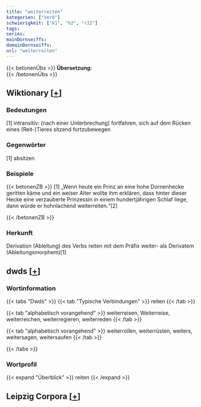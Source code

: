 ```yaml
---
title: "weiterreiten"
kategorien: ["Verb"]
schwierigkeit: ["k1", "h2", "r22"]
tags:
series:
mainDornseiffs:
domainDornseiffs:
url: "weiterreiten"
---
```


{{< betonenÜbs >}}
**Übersetzung:**  
{{< /betonenÜbs >}}

## Wiktionary [[+](https://de.wiktionary.org/wiki/weiterreiten)]

### Bedeutungen
[1] intransitiv: (nach einer Unterbrechung) fortfahren, sich auf dem Rücken eines (Reit-)Tieres sitzend fortzubewegen  

### Gegenwörter
[1] absitzen  

### Beispiele
{{< betonenZB >}}
[1] „Wenn heute ein Prinz an eine hohe Dornenhecke geritten käme und ein weiser Alter wollte ihm erklären, dass hinter dieser Hecke eine verzauberte Prinzessin in einem hundertjährigen Schlaf liege, dann würde er hohnlachend weiterreiten.“[2]  

{{< /betonenZB >}}
### Herkunft
Derivation (Ableitung) des Verbs reiten mit dem Präfix weiter- als Derivatem (Ableitungsmorphem)[1]  



## dwds [[+](https://www.dwds.de/wb/weiterreiten)]

### Wortinformation
{{< tabs "Dwds" >}}
{{< tab "Typische Verbindungen" >}}
reiten
{{< /tab >}}

{{< tab "alphabetisch vorangehend" >}}
weiterreisen, Weiterreise, weiterreichen, weiterregieren, weiterreden
{{< /tab >}}

{{< tab "alphabetisch vorangehend" >}}
weiterrollen, weiterrüsten, weiters, weitersagen, weitersaufen
{{< /tab >}}

{{< /tabs >}}

### Wortprofil
{{< expand "Überblick" >}} reiten {{< /expand >}}

## Leipzig Corpora [[+](https://corpora.uni-leipzig.de/en/res?word=weiterreiten&corpusId=deu_newscrawl-public_2018)]

